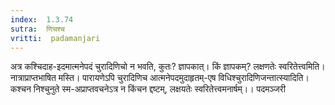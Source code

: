 ```yaml
---
index:  1.3.74
sutra:  णिचश्च
vritti:  padamanjari
---
```


अत्र कश्चिदाह-इदमात्मनेपदं चुरादिणिचो न भवति, कुतः? ज्ञापकात्। किं ज्ञापकम्? लक्षणतेः स्वरितेत्त्वमिति। नात्राप्राप्तभाषित मस्ति। पारायणेऽपि चुरादिणिच आत्मनेपदमुदाहृतम्-एष विधिश्चुरादिणिजन्तात्स्यादिति। कश्चन निश्चुनुते स्म-अप्राप्तवचनेऽत्र न किंचन द्दष्टम्, लक्षयतेः स्वरितेत्त्वमनार्षम्।।
पदमञ्जरी
